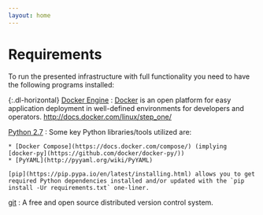 ```yaml
---
layout: home
---
```


# Requirements

To run the presented infrastructure with full functionality you need to have the following programs installed:

{:.dl-horizontal}
[Docker Engine](http://docs.docker.com/installation/)
: [Docker](https://docs.docker.com) is an open platform for easy application deployment in well-defined environments for developers and operators.
http://docs.docker.com/linux/step_one/

[Python 2.7](https://wiki.python.org/moin/BeginnersGuide/Download)
: Some key Python libraries/tools utilized are:

    * [Docker Compose](https://docs.docker.com/compose/) (implying [docker-py](https://github.com/docker/docker-py/))
    * [PyYAML](http://pyyaml.org/wiki/PyYAML)

    [pip](https://pip.pypa.io/en/latest/installing.html) allows you to get required Python dependencies installed and/or updated with the `pip install -Ur requirements.txt` one-liner.

[git](https://git-scm.com/book/en/v2/Getting-Started-Installing-Git)
: A free and open source distributed version control system.
